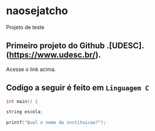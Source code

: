 # naosejatcho
Projeto de teste
## Primeiro projeto do **Github** .[UDESC].(https://www.udesc.br/).
Acesse o link acima.
## Codigo a seguir é feito em `Linguagem C`

```c
int main() {

string escola;

printf("Qual o nome da instituicao?");


```
